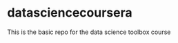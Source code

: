 datasciencecoursera
===================

This is the basic repo for the data science toolbox course
